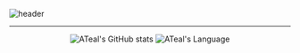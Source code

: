 ![header](https://capsule-render.vercel.app/api?type=waving&color=timeGradient&text=ATeals🦆&animation=twinkling&fontSize=35&fontAlignY=35&fontAlign=50&height=200)

---

<div align="center">

![ATeal's GitHub stats](https://github-readme-stats.vercel.app/api?username=ATeals&theme=shadow_blue&show_icons=true)
![ATeal's  Language](https://github-readme-stats.vercel.app/api/top-langs/?username=ATeals&hide=mdx&layout=donut)
</div>
